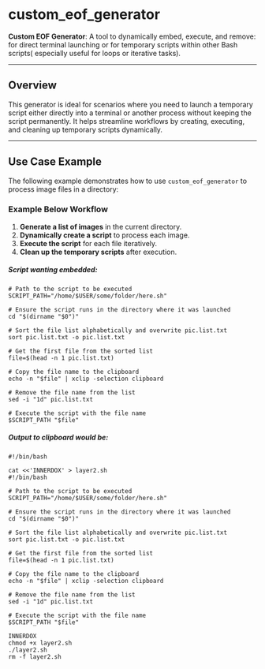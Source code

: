 # custom_eof_generator

**Custom EOF Generator**: A tool to dynamically embed, execute, and remove: for direct terminal launching or for temporary scripts within other Bash scripts( especially useful for loops or iterative tasks).

---

## **Overview**
This generator is ideal for scenarios where you need to launch a temporary script either directly into a terminal or another process without keeping the script permanently. It helps streamline workflows by creating, executing, and cleaning up temporary scripts dynamically.

---

## **Use Case Example**

The following example demonstrates how to use `custom_eof_generator` to process image files in a directory:

### **Example Below Workflow**
1. **Generate a list of images** in the current directory.
2. **Dynamically create a script** to process each image.
3. **Execute the script** for each file iteratively.
4. **Clean up the temporary scripts** after execution.

##### Script wanting embedded:
```
# Path to the script to be executed
SCRIPT_PATH="/home/$USER/some/folder/here.sh"

# Ensure the script runs in the directory where it was launched
cd "$(dirname "$0")"

# Sort the file list alphabetically and overwrite pic.list.txt
sort pic.list.txt -o pic.list.txt

# Get the first file from the sorted list
file=$(head -n 1 pic.list.txt)

# Copy the file name to the clipboard
echo -n "$file" | xclip -selection clipboard

# Remove the file name from the list
sed -i "1d" pic.list.txt

# Execute the script with the file name
$SCRIPT_PATH "$file"
```

##### Output to clipboard would be:
```
#!/bin/bash

cat <<'INNERDOX' > layer2.sh
#!/bin/bash

# Path to the script to be executed
SCRIPT_PATH="/home/$USER/some/folder/here.sh"

# Ensure the script runs in the directory where it was launched
cd "$(dirname "$0")"

# Sort the file list alphabetically and overwrite pic.list.txt
sort pic.list.txt -o pic.list.txt

# Get the first file from the sorted list
file=$(head -n 1 pic.list.txt)

# Copy the file name to the clipboard
echo -n "$file" | xclip -selection clipboard

# Remove the file name from the list
sed -i "1d" pic.list.txt

# Execute the script with the file name
$SCRIPT_PATH "$file"

INNERDOX
chmod +x layer2.sh
./layer2.sh
rm -f layer2.sh

```
